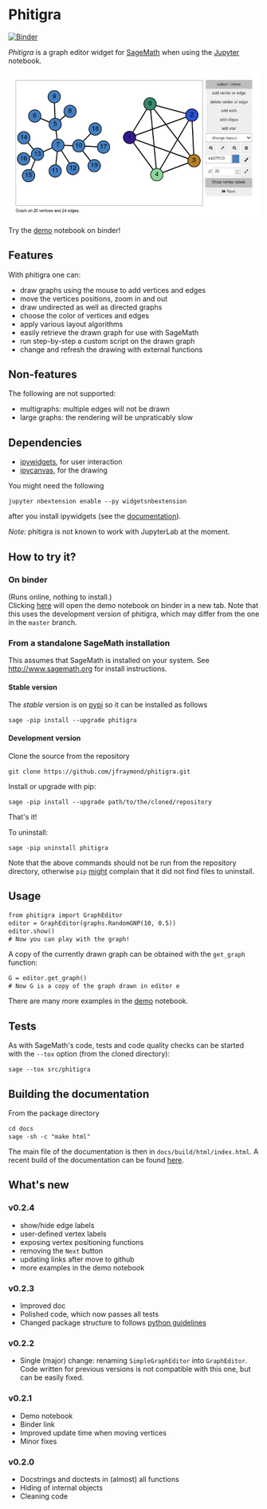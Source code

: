 # Phitigra

[![Binder](https://mybinder.org/badge_logo.svg)](https://mybinder.org/v2/gh/jfraymond/phitigra/master?filepath=demo.ipynb)

_Phitigra_ is a graph editor widget for [SageMath](www.sagemath.org)
when using the [Jupyter](www.jupyter.org) notebook.
<p><img width="600" src="https://raw.githubusercontent.com/jfraymond/phitigra/master/docs/source/images/editor.png"></p>



Try the [demo](https://mybinder.org/v2/gh/jfraymond/phitigra/master?filepath=demo.ipynb) notebook on binder!

## Features

With phitigra one can:

  * draw graphs using the mouse to add vertices and edges
  * move the vertices positions, zoom in and out
  * draw undirected as well as directed graphs
  * choose the color of vertices and edges
  * apply various layout algorithms
  * easily retrieve the drawn graph for use with SageMath
  * run step-by-step a custom script on the drawn graph
  * change and refresh the drawing with external functions

## Non-features

The following are not supported:

  * multigraphs: multiple edges will not be drawn
  * large graphs: the rendering will be unpraticably slow
  
## Dependencies

  * [ipywidgets](https://github.com/jupyter-widgets/ipywidgets), for user interaction
  * [ipycanvas](https://github.com/martinRenou/ipycanvas), for the drawing

You might need the following
```
jupyter nbextension enable --py widgetsnbextension
```
after you install ipywidgets (see the [documentation](https://ipywidgets.readthedocs.io/en/latest/user_install.html)).

_Note:_ phitigra is not known to work with JupyterLab at the moment.

## How to try it?

### On binder

(Runs online, nothing to install.)  
Clicking [here](https://mybinder.org/v2/gh/jfraymond/phitigra/master?filepath=demo.ipynb) will open the demo notebook on binder in a new tab. Note that this uses the development version of phitigra, which may differ from the one in the `master` branch. 

### From a standalone SageMath installation

This assumes that SageMath is installed on your system. See http://www.sagemath.org for install instructions.

#### Stable version

The _stable_ version is on [pypi](https://pypi.org/project/phitigra/) so it can be installed as follows
```
sage -pip install --upgrade phitigra
```

#### Development version

Clone the source from the repository
```
git clone https://github.com/jfraymond/phitigra.git
```

Install or upgrade with pip:
```
sage -pip install --upgrade path/to/the/cloned/repository
```

That's it!

To uninstall:
```
sage -pip uninstall phitigra
```

Note that the above commands should not be run from the repository directory, otherwise `pip` [might](https://github.com/pypa/pip/issues/6703) complain that it did not find files to uninstall.

## Usage

```
from phitigra import GraphEditor
editor = GraphEditor(graphs.RandomGNP(10, 0.5))
editor.show()
# Now you can play with the graph!
```

A copy of the currently drawn graph can be obtained with the `get_graph` function:
```
G = editor.get_graph()
# Now G is a copy of the graph drawn in editor e
```

There are many more examples in the [demo](https://mybinder.org/v2/gh/jfraymond/phitigra/master?filepath=demo.ipynb) notebook.

## Tests

As with SageMath's code, tests and code quality checks can be started with the `--tox` option (from the cloned directory):
```
sage --tox src/phitigra
```

## Building the documentation

From the package directory
```
cd docs
sage -sh -c "make html"
```

The main file of the documentation is then in `docs/build/html/index.html`.
A recent build of the documentation can be found [here](https://perso.limos.fr/~jfraymon/phitigra_docs/html/).

## What's new

### v0.2.4

  * show/hide edge labels
  * user-defined vertex labels
  * exposing vertex positioning functions
  * removing the `Next` button
  * updating links after move to github
  * more examples in the demo notebook

### v0.2.3

  * Improved doc
  * Polished code, which now passes all tests 
  * Changed package structure to follows [python guidelines](https://packaging.python.org/tutorials/packaging-projects/)

### v0.2.2

  * Single (major) change: renaming ``SimpleGraphEditor`` into ``GraphEditor``. Code written for previous versions is not compatible with this one, but can be easily fixed.

### v0.2.1

  * Demo notebook
  * Binder link
  * Improved update time when moving vertices
  * Minor fixes

### v0.2.0

  * Docstrings and doctests in (almost) all functions
  * Hiding of internal objects
  * Cleaning code
